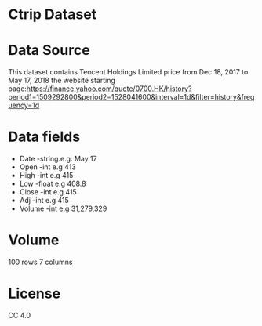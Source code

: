 # Ctrip Dataset

# Data Source

This dataset contains Tencent Holdings Limited price from Dec 18, 2017 to May 17, 2018 the website starting page:https://finance.yahoo.com/quote/0700.HK/history?period1=1509292800&period2=1528041600&interval=1d&filter=history&frequency=1d



# Data fields 
* Date -string.e.g. May 17
* Open -int e.g 413	
* High -int e.g 415	
* Low -float e.g 408.8
* Close -int e.g 415 
* Adj -int e.g 415	
* Volume -int e.g 31,279,329



# Volume
100 rows 7 columns

# License
CC 4.0
